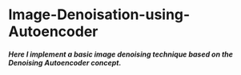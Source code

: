 # Image-Denoisation-using-Autoencoder

##### Here I implement a basic image denoising technique based on the Denoising Autoencoder concept.
